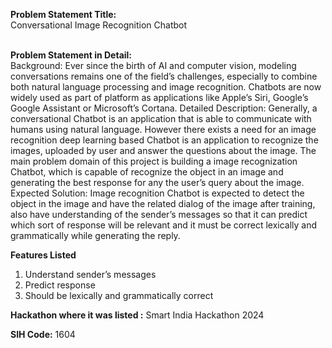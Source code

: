 **Problem Statement Title:**<br>
Conversational Image Recognition Chatbot
<br><br>

**Problem Statement in Detail:**<br>
Background: Ever since the birth of AI and computer vision, modeling conversations remains one of the field’s challenges, especially to combine both natural language processing and image recognition. Chatbots are now widely used as part of platform as applications like Apple’s Siri, Google’s Google Assistant or Microsoft’s Cortana. Detailed Description: Generally, a conversational Chatbot is an application that is able to communicate with humans using natural language. However there exists a need for an image recognition deep learning based Chatbot is an application to recognize the images, uploaded by user and answer the questions about the image. The main problem domain of this project is building a image recognization Chatbot, which is capable of recognize the object in an image and generating the best response for any the user’s query about the image. Expected Solution: Image recognition Chatbot is expected to detect the object in the image and have the related dialog of the image after training, also have understanding of the sender’s messages so that it can predict which sort of response will be relevant and it must be correct lexically and grammatically while generating the reply.

**Features Listed**
<ol>
  <li>Understand sender’s messages</li>
  <li>Predict response</li>
  <li>Should be lexically and grammatically correct</li>
</ol>

**Hackathon where it was listed :** Smart India Hackathon 2024 <br>

**SIH Code:** 1604